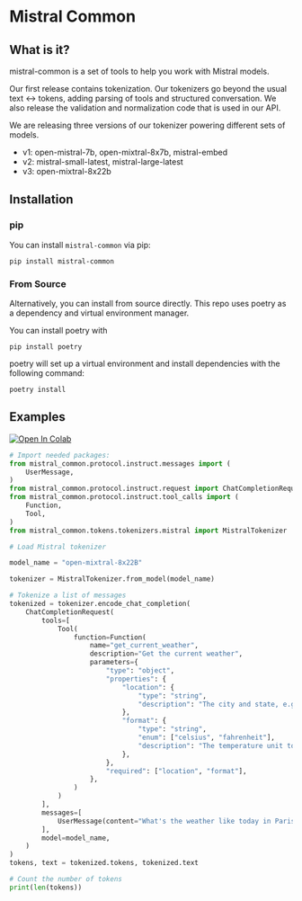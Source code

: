 # Mistral Common

## What is it? 
mistral-common is a set of tools to help you work with Mistral models. 

Our first release contains tokenization. Our tokenizers go beyond  the usual text <-> tokens, adding parsing of tools and structured conversation. We also release the validation and normalization code that is used in our API. 

We are releasing three versions of our tokenizer powering different sets of models. 

- v1: open-mistral-7b, open-mixtral-8x7b, mistral-embed
- v2: mistral-small-latest, mistral-large-latest
- v3: open-mixtral-8x22b

## Installation 

### pip 
You can install `mistral-common` via pip: 
```
pip install mistral-common
```

### From Source
Alternatively, you can install from source directly. This repo uses poetry as a dependency and virtual environment manager.

You can install poetry with
```
pip install poetry
```

poetry will set up a virtual environment and install dependencies with the following command:
```
poetry install
```

## Examples 
<a target="_blank" href="https://colab.research.google.com/github/mistralai/mistral-common/blob/main/examples/tokenizer.ipynb">
  <img src="https://colab.research.google.com/assets/colab-badge.svg" alt="Open In Colab"/>
</a>



```py
# Import needed packages:
from mistral_common.protocol.instruct.messages import (
    UserMessage,
)
from mistral_common.protocol.instruct.request import ChatCompletionRequest
from mistral_common.protocol.instruct.tool_calls import (
    Function,
    Tool,
)
from mistral_common.tokens.tokenizers.mistral import MistralTokenizer

# Load Mistral tokenizer

model_name = "open-mixtral-8x22B"

tokenizer = MistralTokenizer.from_model(model_name)

# Tokenize a list of messages
tokenized = tokenizer.encode_chat_completion(
    ChatCompletionRequest(
        tools=[
            Tool(
                function=Function(
                    name="get_current_weather",
                    description="Get the current weather",
                    parameters={
                        "type": "object",
                        "properties": {
                            "location": {
                                "type": "string",
                                "description": "The city and state, e.g. San Francisco, CA",
                            },
                            "format": {
                                "type": "string",
                                "enum": ["celsius", "fahrenheit"],
                                "description": "The temperature unit to use. Infer this from the users location.",
                            },
                        },
                        "required": ["location", "format"],
                    },
                )
            )
        ],
        messages=[
            UserMessage(content="What's the weather like today in Paris"),
        ],
        model=model_name,
    )
)
tokens, text = tokenized.tokens, tokenized.text

# Count the number of tokens
print(len(tokens))
```
